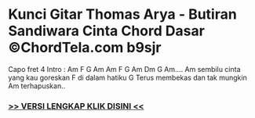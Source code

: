 
 # Kunci Gitar Thomas Arya - Butiran Sandiwara Cinta Chord Dasar ©ChordTela.com b9sjr


Capo fret 4 Intro : Am F G Am Am F G Am Dm G Am…. Am sembilu cinta yang kau goreskan F di dalam hatiku G Terus membekas dan tak mungkin Am terhapuskan..

###  <a href="https://shortlighzx.web.app?sq=Kunci Gitar Thomas Arya - Butiran Sandiwara Cinta Chord Dasar ©ChordTela.com"> >> VERSI LENGKAP KLIK DISINI << </a>

